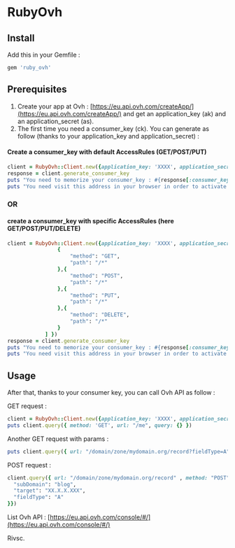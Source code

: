 # RubyOvh

## Install

Add this in your Gemfile :

```ruby
gem 'ruby_ovh'
```

## Prerequisites

1. Create your app at Ovh : [https://eu.api.ovh.com/createApp/](https://eu.api.ovh.com/createApp/) and get an application_key (ak) and an application_secret (as).
2. The first time you need a consumer_key (ck). You can generate as follow (thanks to your application_key and application_secret) :

#### Create a consumer_key with default AccessRules (GET/POST/PUT)

```ruby
client = RubyOvh::Client.new({application_key: 'XXXX', application_secret: 'YYYY' })
response = client.generate_consumer_key
puts "You need to memorize your consumer_key : #{response[:consumer_key]}"
puts "You need visit this address in your browser in order to activate your consumer key #{response[:validation_url]}"
```

### OR

#### create a consumer_key with specific AccessRules (here GET/POST/PUT/DELETE)

```ruby
client = RubyOvh::Client.new({application_key: 'XXXX', application_secret: 'YYYY', access_rules: [
                {
                    "method": "GET",
                    "path": "/*"
                },{
                    "method": "POST",
                    "path": "/*"
                },{
                    "method": "PUT",
                    "path": "/*"
                },{
                    "method": "DELETE",
                    "path": "/*"
                }
            ] })
response = client.generate_consumer_key
puts "You need to memorize your consumer_key : #{response[:consumer_key]}"
puts "You need visit this address in your browser in order to activate your consumer key #{response[:validation_url]}"
```

## Usage

After that, thanks to your consumer key, you can call Ovh API as follow :

GET request :

```ruby
client = RubyOvh::Client.new({application_key: 'XXXX', application_secret: 'YYYY', consumer_key: 'ZZZZZ' })
puts client.query({ method: 'GET', url: "/me", query: {} })
```

Another GET request with params :

```ruby
puts client.query({ url: "/domain/zone/mydomain.org/record?fieldType=A" , method: "GET", query: {} })
```

POST request :

```ruby
client.query({ url: "/domain/zone/mydomain.org/record" , method: "POST", query: {
  "subDomain": "blog",
  "target": "XX.X.X.XXX",
  "fieldType": "A"
}})
```

List Ovh API : [https://eu.api.ovh.com/console/#/](https://eu.api.ovh.com/console/#/)

Rivsc.

